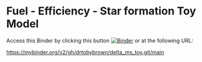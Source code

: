 # Fuel - Efficiency - Star formation Toy Model

Access this Binder by clicking this button [![Binder](http://mybinder.org/badge_logo.svg)](https://mybinder.org/v2/gh/drtobybrown/delta_ms_toy.git/main) or at the following URL:

https://mybinder.org/v2/gh/drtobybrown/delta_ms_toy.git/main



